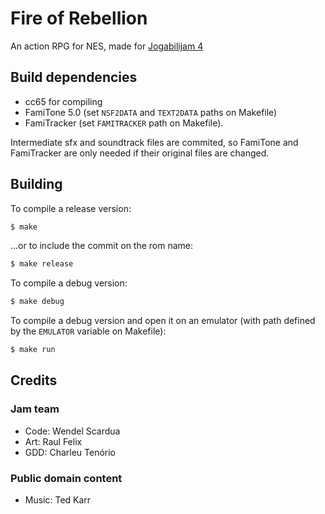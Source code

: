 # Fire of Rebellion

An action RPG for NES, made for [Jogabilijam 4](https://itch.io/jam/jogabilijam4)

## Build dependencies

- cc65 for compiling
- FamiTone 5.0 (set `NSF2DATA` and `TEXT2DATA` paths on Makefile)
- FamiTracker (set `FAMITRACKER` path on Makefile).

Intermediate sfx and soundtrack files are commited, so FamiTone and FamiTracker
are only needed if their original files are changed.

## Building

To compile a release version:

```sh
$ make
```

...or to include the commit on the rom name:

```sh
$ make release
```

To compile a debug version:

```sh
$ make debug
```

To compile a debug version and open it on an
emulator (with path defined by the `EMULATOR` variable on Makefile):

```sh
$ make run
```

## Credits

### Jam team
* Code: Wendel Scardua
* Art: Raul Felix
* GDD: Charleu Tenório

### Public domain content
* Music: Ted Karr

